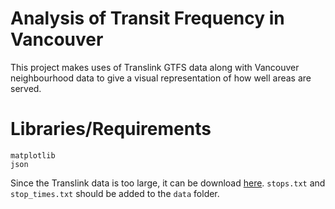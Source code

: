 # Analysis of Transit Frequency in Vancouver

This project makes uses of Translink GTFS data along with Vancouver neighbourhood data to give a visual representation of how well areas are served.

# Libraries/Requirements
```
matplotlib
json
```

Since the Translink data is too large, it can be download [here](https://www.translink.ca/about-us/doing-business-with-translink/app-developer-resources/gtfs/gtfs-data).
`stops.txt` and `stop_times.txt` should be added to the `data` folder.